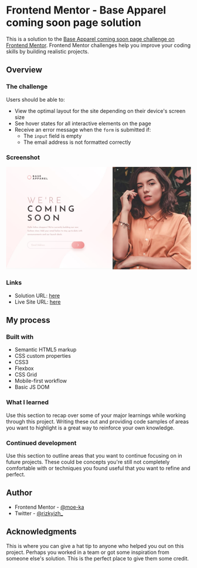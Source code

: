 # Frontend Mentor - Base Apparel coming soon page solution

This is a solution to the [Base Apparel coming soon page challenge on Frontend Mentor](https://www.frontendmentor.io/challenges/base-apparel-coming-soon-page-5d46b47f8db8a7063f9331a0). Frontend Mentor challenges help you improve your coding skills by building realistic projects. 

## Overview

### The challenge

Users should be able to:

- View the optimal layout for the site depending on their device's screen size
- See hover states for all interactive elements on the page
- Receive an error message when the `form` is submitted if:
  - The `input` field is empty
  - The email address is not formatted correctly

### Screenshot

![](design/desktop-design.jpg)

### Links

- Solution URL: [here](https://github.com/moe-ka/base-apparel-coming-soon-master)
- Live Site URL: [here](https://bs-pprl-cmng-sn-mstr.netlify.app/)

## My process

### Built with

- Semantic HTML5 markup
- CSS custom properties
- CSS3
- Flexbox
- CSS Grid
- Mobile-first workflow
- Basic JS DOM

### What I learned

Use this section to recap over some of your major learnings while working through this project. Writing these out and providing code samples of areas you want to highlight is a great way to reinforce your own knowledge.


### Continued development

Use this section to outline areas that you want to continue focusing on in future projects. These could be concepts you're still not completely comfortable with or techniques you found useful that you want to refine and perfect.

## Author

- Frontend Mentor - [@moe-ka](https://www.frontendmentor.io/profile/moe-ka)
- Twitter - [@rizkyizh_](https://www.twitter.com/rizkyizh_)


## Acknowledgments

This is where you can give a hat tip to anyone who helped you out on this project. Perhaps you worked in a team or got some inspiration from someone else's solution. This is the perfect place to give them some credit.

